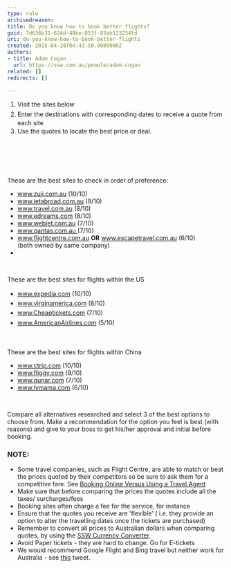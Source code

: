```yaml
---
type: rule
archivedreason: 
title: Do you know how to book better flights?
guid: 7d636b31-624d-49be-853f-83ab123234fd
uri: do-you-know-how-to-book-better-flights
created: 2015-04-28T04:43:50.0000000Z
authors:
- title: Adam Cogan
  url: https://ssw.com.au/people/adam-cogan
related: []
redirects: []

---
```



<ol><li>
      <span style="line-height&#58;1.6;">​​​Visit the sites below</span><br></li><li>
      <span style="line-height&#58;1.6;">Enter the destinations with corresponding dates to receive a quote from each site</span><br></li><li>
      <span style="line-height&#58;1.6;">Use the quotes to locate the best price or deal.</span><br></li></ol>
<br><excerpt class='endintro'></excerpt><br>
<p>​<br></p><p>​These are the best sites to check in order of preference&#58;</p><ul><li>
         <a href="http&#58;//www.ssw.com.au/SSW/Redirect/Zuji.htm" target="_blank">www.zuji.com.au</a>&#160;(10/10)​​​</li><li>
         <a href="http&#58;//www.ssw.com.au/SSW/Redirect/Jetbroad.htm" target="_blank">www.jetabroad.com.au</a>&#160;(9/10)</li><li>
         <a href="http&#58;//www.ssw.com.au/SSW/Redirect/Travel.htm" target="_blank">www.travel.com.au</a>&#160;(8/10)</li><li>
         <a href="http&#58;//www.ssw.com.au/SSW/Redirect/Edreams.htm" target="_blank">www.edreams.com</a>&#160;(8/10)</li><li>
         <a href="http&#58;//www.ssw.com.au/SSW/Redirect/Webjet.htm" target="_blank">www.webjet.com.au</a>&#160;(7/10)</li><li>
         <a href="http&#58;//www.ssw.com.au/SSW/Redirect/Qantas.htm" target="_blank">www.qantas.com.au&#160;</a>(7/10)</li><li>
         <a href="http&#58;//www.ssw.com.au/SSW/Redirect/Flightcentre.htm" target="_blank">www.flightcentre.com.au</a>&#160;<strong>OR</strong>&#160;<a href="http&#58;//www.ssw.com.au/SSW/Redirect/Escapetravel.htm" target="_blank">www.escapetravel.com.au</a>&#160;(6/10)&#160;<br>(both owned by same company)</li><li></li></ul>​
<p>These are the best sites for flights within the US</p><ul><li>
      <a href="http&#58;//www.ssw.com.au/SSW/Redirect/Expedia.htm" target="_blank" style="line-height&#58;1.6;">www.expedia.com</a><span style="line-height&#58;1.6;">&#160;(10/10)</span><br></li><li>
      <a href="http&#58;//www.ssw.com.au/SSW/Redirect/VirginAmerica.htm" target="_blank" style="line-height&#58;1.6;">www.virginamerica.com</a><span style="line-height&#58;1.6;">&#160;(8/10)</span><br></li><li>
      <a href="http&#58;//www.ssw.com.au/SSW/Redirect/Cheaptickets.htm" target="_blank" style="line-height&#58;1.6;">www.Cheaptickets.com</a><span style="line-height&#58;1.6;">&#160;(7/10)</span><br></li><li>
      <a href="http&#58;//www.ssw.com.au/SSW/Redirect/AmericanAirlines.htm" target="_blank" style="line-height&#58;1.6;">www.AmericanAirlines.com</a><span style="line-height&#58;1.6;">&#160;(5/10)</span></li></ul><div><br></div><div><br></div><div>​These are the best sites for flights within China<br><ul><li><a href="http&#58;//www.ctrip.com/" target="_blank">www.ctrip.com</a>&#160;(10/10)<br></li><li><a href="http&#58;//www.fliggy.com/" target="_blank">www.fliggy.com​</a>&#160;(9/10)<br></li><li><a href="http&#58;//www.qunar.com/" target="_blank">www.qunar.com</a>&#160;(7/10)<br></li><li><a href="http&#58;//www.lvmama.com/" target="_blank">www.lvmama.com​</a> (6/10)<br></li></ul><br></div><p>Compare all alternatives researched and select 3 of the best options to choose from. Make a recommendation for the option you feel is best (with reasons) and give to your boss to get his/her approval and initial before booking.</p><h3>NOTE&#58;<br></h3><ul><li>Some travel companies, such as Flight Centre, are able to match or beat the prices quoted by t​heir​ competitors so be sure to ask them for a competitive​ fare. See&#160;<a href="http&#58;//aussietraveladvice.com/travel-advice-travel-tips/booking-a-holiday-online-versus-travel-agent/">Booking Online Versus Using a Travel Agent</a></li><li>Make sure that before comparing the prices the quotes include all the taxes/ surcharges/fees<br></li><li>Booking sites often charge a fee for the service, for instance<br></li><li>Ensure that the quotes you receive are 'flexible' ( i.e. they provide an option to alter the travelling dates once the tickets are purchased)</li><li>Remember to convert all prices to Australian dollars when comparing quotes, by using the&#160;<a href="http&#58;//www.ssw.com.au/ssw/Shop/OtherCurrency.asp">SSW Currency Converter</a>.</li><li>Avoid Paper tickets - they are hard to change. Go for E-tickets</li><li>We would recommend Google Flight and Bing travel but neither work for Australia - see&#160;<a href="https&#58;//twitter.com/AdamCogan/status/413225774192537600">this</a>&#160;tweet.</li></ul>


